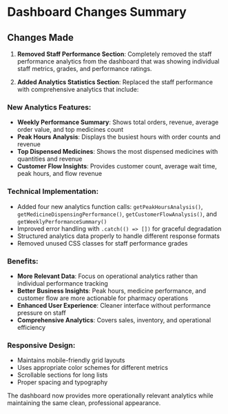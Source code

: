 # Dashboard Changes Summary

## Changes Made
1. **Removed Staff Performance Section**: Completely removed the staff performance analytics from the dashboard that was showing individual staff metrics, grades, and performance ratings.

2. **Added Analytics Statistics Section**: Replaced the staff performance with comprehensive analytics that include:

### New Analytics Features:
- **Weekly Performance Summary**: Shows total orders, revenue, average order value, and top medicines count
- **Peak Hours Analysis**: Displays the busiest hours with order counts and revenue
- **Top Dispensed Medicines**: Shows the most dispensed medicines with quantities and revenue
- **Customer Flow Insights**: Provides customer count, average wait time, peak hours, and flow revenue

### Technical Implementation:
- Added four new analytics function calls: `getPeakHoursAnalysis()`, `getMedicineDispensingPerformance()`, `getCustomerFlowAnalysis()`, and `getWeeklyPerformanceSummary()`
- Improved error handling with `.catch(() => [])` for graceful degradation
- Structured analytics data properly to handle different response formats
- Removed unused CSS classes for staff performance grades

### Benefits:
- **More Relevant Data**: Focus on operational analytics rather than individual performance tracking
- **Better Business Insights**: Peak hours, medicine performance, and customer flow are more actionable for pharmacy operations
- **Enhanced User Experience**: Cleaner interface without performance pressure on staff
- **Comprehensive Analytics**: Covers sales, inventory, and operational efficiency

### Responsive Design:
- Maintains mobile-friendly grid layouts
- Uses appropriate color schemes for different metrics
- Scrollable sections for long lists
- Proper spacing and typography

The dashboard now provides more operationally relevant analytics while maintaining the same clean, professional appearance.
